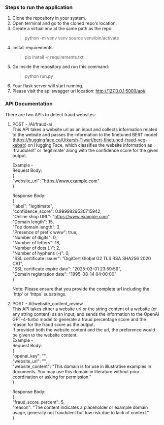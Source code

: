 ### Steps to run the application

1. Clone the repository in your system.
2. Open terminal and go to the cloned repo's location.
3. Create a virtual env at the same path as the repo:
   > python -m venv venv
   > source venv/bin/activate
4. Install requirements:
   > pip install -r requirements.txt
5. Go inside the repository and run this command:
   > python run.py
6. Your flask server will start running.
7. Please visit the api swagger url location: http://127.0.0.1:5000/api/


### API Documentation
There are two APIs to detect fraud websites:
1. POST - /AI/fraud-ai  
   This API takes a website url as an input and collects information related to the website and passes the information to the finetuned BERT model (https://huggingface.co/Utkarsh-Tiwari/bert-finetuned-fraud-veg-kebab) on Hugging Face, which classifies the website information as 'fraudulent' or 'legitimate' along with the confidence score for the given output.  
     
   Example -   
   Request Body:  
   {  
    "website_url": "https://www.example.com"  
   }  
     
   Response Body:  
     {  
        "label": "legitimate",  
        "confidence_score": 0.9999829530715942,  
        "Online shop URL": "https://www.example.com",  
        "Domain length": 15,  
        "Top domain length": 3,  
        "Presence of prefix www": true,  
        "Number  of digits": 0,  
        "Number  of letters": 18,  
        "Number  of dots (.)": 2,  
        "Number  of hyphens (-)": 0,  
        "SSL certificate issuer": "DigiCert Global G2 TLS RSA SHA256 2020 CA1",  
        "SSL certificate expire date": "2025-03-01 23:59:59",  
        "Domain registration date": "1995-08-14 04:00:00"  
   }  

   Note: Please ensure that you provide the complete url including the 'http' or 'https' substrings.  


2. POST - AI/website_content_review  
   This API takes either a website url or the string content of a website (or any string content) as an input, and sends the information to the OpenAI GPT-4-turbo model to generate a fraud percentage score and the reason for the fraud score as the output.  
   If provided both the website content and the url, the preference would be given to the website content.  
   Example -   
   Request Body:  
   {  
    "openai_key": "<your openai api key>",  
    "website_url": "",  
    "website_content": "This domain is for use in illustrative examples in documents. You may use this domain in literature without prior coordination or asking for permission."  
   }  
  
   Response Body:  
   {  
    "fraud_score_percent": 5,  
    "reason": "The content indicates a placeholder or example domain usage, generally not fraudulent but low risk due to lack of context."  
  }  
     

